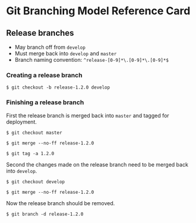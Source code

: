 
Git Branching Model Reference Card
==================================

Release branches
----------------

  - May branch off from `develop`
  - Must merge back into `develop` and `master`
  - Branch naming convention: `^release-[0-9]*\.[0-9]*\.[0-9]*$`

### Creating a release branch ###

    $ git checkout -b release-1.2.0 develop

### Finishing a release branch ###

First the release branch is merged back into `master` and tagged for deployment.

    $ git checkout master

    $ git merge --no-ff release-1.2.0

    $ git tag -a 1.2.0

Second the changes made on the release branch need to be merged back into `develop`.

    $ git checkout develop
    
    $ git merge --no-ff release-1.2.0

Now the release branch should be removed.

    $ git branch -d release-1.2.0

